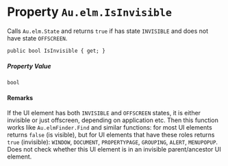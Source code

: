 # Property `Au.elm.IsInvisible`

Calls `Au.elm.State` and returns `true` if has state `INVISIBLE` and does not have state `OFFSCREEN`.

```
public bool IsInvisible { get; }
```

##### Property Value

`bool`

#### Remarks

If the UI element has both `INVISIBLE` and `OFFSCREEN` states, it is either invisible or just offscreen, depending on application etc. Then this function works like `Au.elmFinder.Find` and similar functions: for most UI elements returns `false` (is visible), but for UI elements that have these roles returns `true` (invisible): `WINDOW`, `DOCUMENT`, `PROPERTYPAGE`, `GROUPING`, `ALERT`, `MENUPOPUP`. Does not check whether this UI element is in an invisible parent/ancestor UI element.